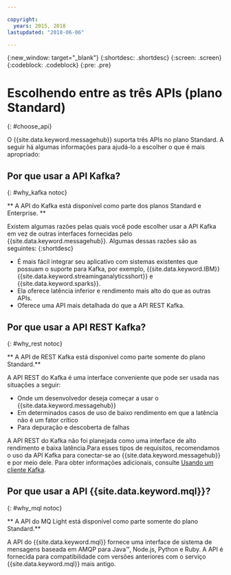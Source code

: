 ```yaml
---

copyright:
  years: 2015, 2018
lastupdated: "2018-06-06"

---
```


{:new_window: target="_blank"}
{:shortdesc: .shortdesc}
{:screen: .screen}
{:codeblock: .codeblock}
{:pre: .pre}

# Escolhendo entre as três APIs (plano Standard)
{: #choose_api}

O {{site.data.keyword.messagehub}} suporta três APIs no plano Standard. A seguir há algumas informações para ajudá-lo
a escolher o que é mais apropriado:

## Por que usar a API Kafka?
{: #why_kafka notoc}

** A API do Kafka está disponível como parte dos planos Standard e Enterprise. **
<br/>

Existem algumas razões pelas quais você pode escolher usar a API Kafka em vez
de outras interfaces fornecidas pelo {{site.data.keyword.messagehub}}. Algumas dessas razões são as seguintes:
{:shortdesc}


* É mais fácil integrar seu aplicativo com sistemas existentes que possuam o suporte para Kafka, por
exemplo, {{site.data.keyword.IBM}} {{site.data.keyword.streaminganalyticsshort}} e {{site.data.keyword.sparks}}.
* Ela oferece latência inferior e rendimento mais alto do que as outras APIs.
* Oferece uma API mais detalhada do que a API REST Kafka.

## Por que usar a API REST Kafka?
{: #why_rest notoc}

** A API de REST Kafka está disponível como parte somente do plano Standard.**
<br/>

A API REST do Kafka é uma interface conveniente que pode ser usada nas situações a
            seguir:  

* Onde um desenvolvedor deseja começar a usar o {{site.data.keyword.messagehub}}
* Em determinados casos de uso de baixo rendimento em que a latência não é um fator crítico
* Para depuração e descoberta de falhas

A API REST do Kafka não foi planejada como uma interface de alto rendimento e baixa latência.​Para esses tipos de requisitos, recomendamos o uso da API Kafka para conectar-se ao {{site.data.keyword.messagehub}} e por meio dele. Para obter informações adicionais, consulte [Usando um cliente Kafka](/docs/services/MessageHub/messagehub050.html#kafka_using).

## Por que usar a API {{site.data.keyword.mql}}?
{: #why_mql notoc}

** A API do MQ Light está disponível como parte somente do plano Standard.**
<br/>

A API do {{site.data.keyword.mql}} fornece uma interface de sistema de mensagens baseada em AMQP para Java™,
Node.js, Python e Ruby. A API é fornecida para compatibilidade com versões
anteriores com o serviço {{site.data.keyword.mql}} mais antigo.
















